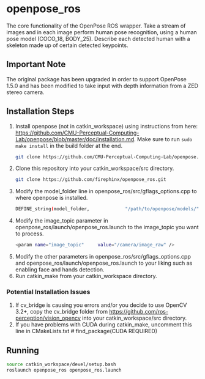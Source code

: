 # openpose_ros

The core functionality of the OpenPose ROS wrapper. Take a stream of images and in each image perform human pose recognition, using a human pose model (COCO_18, BODY_25). Describe each detected human with a skeleton made up of certain detected keypoints.

## Important Note

The original package has been upgraded in order to support OpenPose 1.5.0 and has been modified to take input with depth information from a ZED stereo camera.

## Installation Steps

1. Install openpose (not in catkin_workspace) using instructions from here: https://github.com/CMU-Perceptual-Computing-Lab/openpose/blob/master/doc/installation.md. Make sure to run `sudo make install` in the build folder at the end.
   ```bash
   git clone https://github.com/CMU-Perceptual-Computing-Lab/openpose.git
   ```
2. Clone this repository into your catkin_workspace/src directory.
   ```bash
   git clone https://github.com/firephinx/openpose_ros.git
   ```
3. Modify the model_folder line in openpose_ros/src/gflags_options.cpp to where openpose is installed.
   ```bash
   DEFINE_string(model_folder,             "/path/to/openpose/models/",      "Folder path (absolute or relative) where the models (pose, face, ...) are located.");
   ```
4. Modify the image_topic parameter in openpose_ros/launch/openpose_ros.launch to the image_topic you want to process.
   ```bash
   <param name="image_topic"     value="/camera/image_raw" />
   ```
5. Modify the other parameters in openpose_ros/src/gflags_options.cpp and openpose_ros/launch/openpose_ros.launch to your liking such as enabling face and hands detection.
6. Run catkin_make from your catkin_workspace directory.

### Potential Installation Issues

1. If cv_bridge is causing you errors and/or you decide to use OpenCV 3.2+, copy the cv_bridge folder from https://github.com/ros-perception/vision_opencv into your catkin_workspace/src directory. 
2. If you have problems with CUDA during catkin_make, uncomment this line in CMakeLists.txt # find_package(CUDA REQUIRED)

## Running

```bash
source catkin_workspace/devel/setup.bash
roslaunch openpose_ros openpose_ros.launch
```